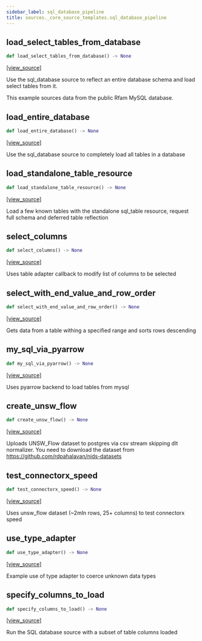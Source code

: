 ```yaml
---
sidebar_label: sql_database_pipeline
title: sources._core_source_templates.sql_database_pipeline
---
```


## load\_select\_tables\_from\_database

```python
def load_select_tables_from_database() -> None
```

[[view_source]](https://github.com/dlt-hub/dlt/blob/f0690715274590fc4cacf1165e3661aaa7af1c15/dlt/sources/_core_source_templates/sql_database_pipeline.py#L16)

Use the sql_database source to reflect an entire database schema and load select tables from it.

This example sources data from the public Rfam MySQL database.

## load\_entire\_database

```python
def load_entire_database() -> None
```

[[view_source]](https://github.com/dlt-hub/dlt/blob/f0690715274590fc4cacf1165e3661aaa7af1c15/dlt/sources/_core_source_templates/sql_database_pipeline.py#L57)

Use the sql_database source to completely load all tables in a database

## load\_standalone\_table\_resource

```python
def load_standalone_table_resource() -> None
```

[[view_source]](https://github.com/dlt-hub/dlt/blob/f0690715274590fc4cacf1165e3661aaa7af1c15/dlt/sources/_core_source_templates/sql_database_pipeline.py#L71)

Load a few known tables with the standalone sql_table resource, request full schema and deferred
table reflection

## select\_columns

```python
def select_columns() -> None
```

[[view_source]](https://github.com/dlt-hub/dlt/blob/f0690715274590fc4cacf1165e3661aaa7af1c15/dlt/sources/_core_source_templates/sql_database_pipeline.py#L115)

Uses table adapter callback to modify list of columns to be selected

## select\_with\_end\_value\_and\_row\_order

```python
def select_with_end_value_and_row_order() -> None
```

[[view_source]](https://github.com/dlt-hub/dlt/blob/f0690715274590fc4cacf1165e3661aaa7af1c15/dlt/sources/_core_source_templates/sql_database_pipeline.py#L148)

Gets data from a table withing a specified range and sorts rows descending

## my\_sql\_via\_pyarrow

```python
def my_sql_via_pyarrow() -> None
```

[[view_source]](https://github.com/dlt-hub/dlt/blob/f0690715274590fc4cacf1165e3661aaa7af1c15/dlt/sources/_core_source_templates/sql_database_pipeline.py#L175)

Uses pyarrow backend to load tables from mysql

## create\_unsw\_flow

```python
def create_unsw_flow() -> None
```

[[view_source]](https://github.com/dlt-hub/dlt/blob/f0690715274590fc4cacf1165e3661aaa7af1c15/dlt/sources/_core_source_templates/sql_database_pipeline.py#L205)

Uploads UNSW_Flow dataset to postgres via csv stream skipping dlt normalizer.
You need to download the dataset from https://github.com/rdpahalavan/nids-datasets

## test\_connectorx\_speed

```python
def test_connectorx_speed() -> None
```

[[view_source]](https://github.com/dlt-hub/dlt/blob/f0690715274590fc4cacf1165e3661aaa7af1c15/dlt/sources/_core_source_templates/sql_database_pipeline.py#L239)

Uses unsw_flow dataset (~2mln rows, 25+ columns) to test connectorx speed

## use\_type\_adapter

```python
def use_type_adapter() -> None
```

[[view_source]](https://github.com/dlt-hub/dlt/blob/f0690715274590fc4cacf1165e3661aaa7af1c15/dlt/sources/_core_source_templates/sql_database_pipeline.py#L304)

Example use of type adapter to coerce unknown data types

## specify\_columns\_to\_load

```python
def specify_columns_to_load() -> None
```

[[view_source]](https://github.com/dlt-hub/dlt/blob/f0690715274590fc4cacf1165e3661aaa7af1c15/dlt/sources/_core_source_templates/sql_database_pipeline.py#L328)

Run the SQL database source with a subset of table columns loaded

